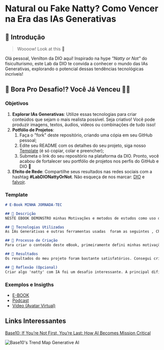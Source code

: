 # Natural ou Fake Natty? Como Vencer na Era das IAs Generativas

## 🚀 Introdução

> Woooow! Look at this 👀

Olá pessoal, Venilton da DIO aqui! Inspirado na hype _"Natty or Not"_ do fisiculturismo, este Lab da DIO te convida a conhecer o mundo das IAs Generativas, explorando o potencial dessas tendências tecnológicas incríveis!

## 🎯 Bora Pro Desafio!? Você Já Venceu 💪🤓

### Objetivos

1. **Explorar IAs Generativas**: Utilize essas tecnologias para criar conteúdos que sejam o mais realista possível. Seja criativo! Você pode produzir imagens, textos, áudios, vídeos ou combinações de tudo isso!
1. **Potfólio de Projetos**:
    1. Faça o "fork" deste repositório, criando uma cópia em seu GitHub pessoal;
    2. Edite seu README com os detalhes do seu projeto, siga nosso [Template](#template) (é só copiar, colar e preencher);
    3. Submeta o link do seu repositório na plataforma da DIO. Pronto, você acabou de fortalecer seu portfólio de projetos nos perfis do GitHub e DIO 🚀
1. **Efeito de Rede**: Compartilhe seus resultados nas redes sociais com a hashtag **#LabDIONattyOrNot**. Não esqueça de nos marcar: [DIO](https://www.linkedin.com/school/dio-makethechange) e [falvojr](https://www.linkedin.com/in/falvojr).

### Template

```markdown
# E-Book MINHA JORNADA-TEC 

## 📒 Descrição
NESTE EBOOK DEMONSTRO minhas Motivações e metodos de estudos como uso de mapas mentais ,estudos e  o processo de aprendizagem  utlizado para Python e banco de dados 

## 🤖 Tecnologias Utilizadas
As IAs Generativas e outras ferramentas usadas  foram as seguintes , Chat GPT,Bing , DreamStudio, Canvas .

## 🧐 Processo de Criação
Para criar o conteúdo deste eBook, primeiramente defini minhas motivações e objetivos para entrar no bootcamp Coding The Future Vivo - Python AI Backend Developer. Em seguida, organizei minhas ideias usando mapas mentais para estruturar os tópicos principais que gostaria de abordar. Utilizei ferramentas como Chat GPT para gerar e refinar o texto, Bing para pesquisa adicional, DreamStudio para criação de gráficos e ilustrações, e Canvas para montagem e design final do eBook. O processo envolveu a escrita inicial, revisão e aprimoramento contínuo, bem como a integração de feedback de mentores e colegas.

## 🚀 Resultados
Os resultados do meu projeto foram bastante satisfatórios. Consegui criar um eBook organizado e informativo que reflete minhas experiências e aprendizados ao longo do bootcamp. O uso de tecnologias avançadas facilitou a criação de um conteúdo de alta qualidade, permitindo uma apresentação clara e profissional das informações. Além disso, o processo me ajudou a consolidar meu conhecimento em Python e bancos de dados, bem como a aprimorar minhas habilidades em design e organização de conteúdo.

## 💭 Reflexão (Opcional)
Criar algo 'natty' com IA foi um desafio interessante. A principal dificuldade foi manter a originalidade e a pessoalidade enquanto utilizava ferramentas de IA para gerar e melhorar o conteúdo. No entanto, esse processo também mostrou o potencial das tecnologias de IA para facilitar a criação de materiais complexos e de alta qualidade. A experiência me ensinou a equilibrar a automação com a criatividade humana, resultando em um produto final que é tanto eficiente quanto autêntico.
```

### Exemplos e Insigths

- [E-BOOK](/exemplos/E-BOOK.md)
- [Podcast](/exemplos/PODCAST.md)
- [Vídeo (Avatar Virtual)](/exemplos/VIDEO.md)

## Links Interessantes

[Base10: If You’re Not First, You’re Last: How AI Becomes Mission Critical](https://base10.vc/post/generative-ai-mission-critical/)

![Base10's Trend Map Generative AI](https://github.com/digitalinnovationone/lab-natty-or-not/assets/730492/f4df26e8-f8f7-4419-8252-c69d73ea930c)
